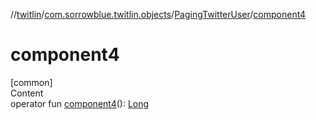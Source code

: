 //[twitlin](../../index.md)/[com.sorrowblue.twitlin.objects](../index.md)/[PagingTwitterUser](index.md)/[component4](component4.md)



# component4  
[common]  
Content  
operator fun [component4](component4.md)(): [Long](https://kotlinlang.org/api/latest/jvm/stdlib/kotlin/-long/index.html)  



